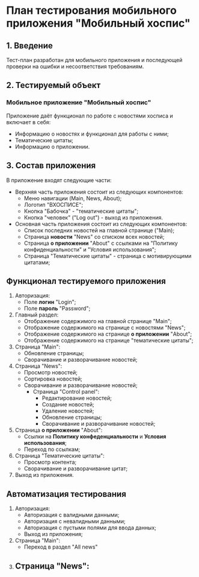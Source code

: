 # План тестирования мобильного приложения "Мобильный хоспис"

## 1. Введение
Тест-план разработан для мобильного приложения и последующей проверки на ошибки и несоответствия требованиям.

## 2. Тестируемый объект
### Мобильное приложение "Мобильный хоспис"
Приложение даёт функционал по работе с новостями хосписа и включает в себя:

- Информацию о новостях и функционал для работы с ними;
- Тематические цитаты;
- Информацию о приложении.

## 3. Состав приложения
В приложение входят следующие части:
- Верхняя часть приложения состоит из следующих компонентов:
  * Меню навигации (Main, News, About);
  * Логотип "ВХОСПИСЕ";
  * Кнопка "Бабочка" - "тематические цитаты";
  * Кнопка "человек" ("Log out") - выход из приложения.
- Основная часть приложения состоит из следующих компонентов:
  * Список последних новостей на главной странице ("Main);
  * Страница **новости** "News" cо списком всех новостей;
  * Страница **о приложении** "About" с ссылками на "Политику конфиденциальности" и "Условия использования";
  * Страница "Тематические цитаты" - страница с мотивирующими цитатами;

## Функционал тестируемого приложения
1. Авторизация:
    - Поле **логин** "Login";
    - Поле **пароль** "Password";
2. Главный раздел:
    - Отображение содержимого на главной странице "Main";
    - Отображение содержимого на странице с новостями "News";
    - Отображение содержимого на странице **о приложении** "About";
    - Отображение содержимого на странице "тематические цитаты";
3. Страница "Main":
    - Обновление страницы;
    - Сворачивание и разворачивание новостей;
4. Страница "News":
    - Просмотр новостей;
    - Сортировка новостей;
    - Сворачивание и разворачивание новостей;
      * Страница "Control panel":
        - Редактирование новостей;
        - Создание новостей;
        - Удаление новостей;
        - Обновление страницы;
        - Сворачивание и разворачивание новостей;
5. Страница **о приложении** "About":
    - Ссылки на **Политику конфеденциальности** и **Условия использования**;
    - Переход по ссылкам;
6. Страница "Тематические цитаты":
    - Просмотр контента;
    - Сворачивание и разворачивание цитат;
7. Выход из приложения.

## Автоматизация тестирования
1. Авторизация:
   - Авторизация с валидными данными;
   - Авторизация с невалидными данными;
   - Авторизация с пустыми полями для ввода данных;
   - Выход из приложения;
2. Страница "Main":
   - Переход в раздел "All news"
3. Страница "News":
   - 
